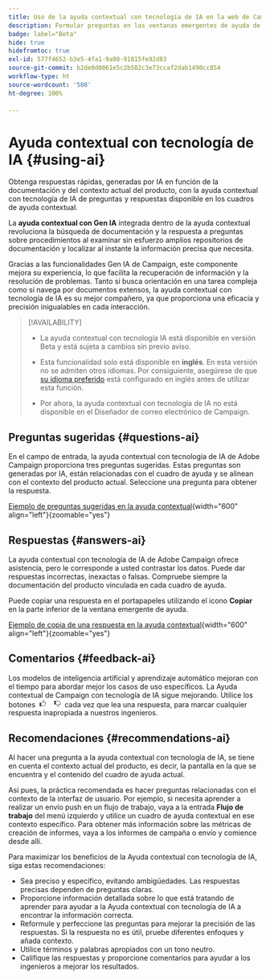 ```yaml
---
title: Uso de la ayuda contextual con tecnología de IA en la web de Campaign
description: Formular preguntas en las ventanas emergentes de ayuda de la web de Campaign
badge: label="Beta"
hide: true
hidefromtoc: true
exl-id: 577f4652-b3e5-4fa1-9a98-91815fe92d83
source-git-commit: b2de0d0061e5c2b582c3e73ccaf2dab1490cc854
workflow-type: ht
source-wordcount: '508'
ht-degree: 100%

---
```


# Ayuda contextual con tecnología de IA {#using-ai}

Obtenga respuestas rápidas, generadas por IA en función de la documentación y del contexto actual del producto, con la ayuda contextual con tecnología de IA de preguntas y respuestas disponible en los cuadros de ayuda contextual.

La **ayuda contextual con Gen IA** integrada dentro de la ayuda contextual revoluciona la búsqueda de documentación y la respuesta a preguntas sobre procedimientos al examinar sin esfuerzo amplios repositorios de documentación y localizar al instante la información precisa que necesita.

Gracias a las funcionalidades Gen IA de Campaign, este componente mejora su experiencia, lo que facilita la recuperación de información y la resolución de problemas. Tanto si busca orientación en una tarea compleja como si navega por documentos extensos, la ayuda contextual con tecnología de IA es su mejor compañero, ya que proporciona una eficacia y precisión inigualables en cada interacción.

<!--
[Animation showing AI-powered contextual help in action](assets/do-not-localize/CH+AI-BETA.gif)-->

>[!AVAILABILITY]
>
>* La ayuda contextual con tecnología IA está disponible en versión Beta y está sujeta a cambios sin previo aviso.
>
>* Esta funcionalidad solo está disponible en **inglés**. En esta versión no se admiten otros idiomas. Por consiguiente, asegúrese de que [su idioma preferido](connect-to-campaign.md#language-pref) está configurado en inglés antes de utilizar esta función.
>
>* Por ahora, la ayuda contextual con tecnología de IA no está disponible en el Diseñador de correo electrónico de Campaign.

<!--
## Consent {#consent-ai}

Campaign knowledge assistant embedded in the contextual help boxes uses AI. Your use of this capability constitutes consent that the information you provide in your session will be collected, used, disclosed, and retained by Adobe in accordance with the terms of Adobe's Customer Feedback Program. Please do not provide any personal information about yourself or other parties (including your name or contact information) in the knowledge assistant.

## Privacy {#privacy-ai}

Your data is encrypted and private following our standard data protection practices. Learn more about [Adobe Privacy Policies](https://www.adobe.com/privacy/policy.html){target="_blank"}.

The knowledge assistant AI capability does not use your data to train our models. We do not allow any partners or third parties to use your data for training their models or any other purpose.

For information specific to Adobe AI policies in Experience Cloud apps and solutions, refer to [this page](https://business.adobe.com/es/products/sensei/adobe-sensei.html){target="_blank"}.
-->

## Preguntas sugeridas {#questions-ai}

En el campo de entrada, la ayuda contextual con tecnología de IA de Adobe Campaign proporciona tres preguntas sugeridas. Estas preguntas son generadas por IA, están relacionadas con el cuadro de ayuda y se alinean con el contexto del producto actual. Seleccione una pregunta para obtener la respuesta.

[Ejemplo de preguntas sugeridas en la ayuda contextual](assets/do-not-localize/suggested-questions.png){width="600" align="left"}{zoomable="yes"}

## Respuestas {#answers-ai}

La ayuda contextual con tecnología de IA de Adobe Campaign ofrece asistencia, pero le corresponde a usted contrastar los datos. Puede dar respuestas incorrectas, inexactas o falsas. Compruebe siempre la documentación del producto vinculada en cada cuadro de ayuda.

Puede copiar una respuesta en el portapapeles utilizando el icono **Copiar** en la parte inferior de la ventana emergente de ayuda.

[Ejemplo de copia de una respuesta en la ayuda contextual](assets/do-not-localize/copy-answer.png){width="600" align="left"}{zoomable="yes"}

## Comentarios {#feedback-ai}

Los modelos de inteligencia artificial y aprendizaje automático mejoran con el tiempo para abordar mejor los casos de uso específicos. La Ayuda contextual de Campaign con tecnología de IA sigue mejorando. Utilice los botones <img src="assets/do-not-localize/thumb.png" width="10%"/> cada vez que lea una respuesta, para marcar cualquier respuesta inapropiada a nuestros ingenieros.

## Recomendaciones {#recommendations-ai}

Al hacer una pregunta a la ayuda contextual con tecnología de IA, se tiene en cuenta el contexto actual del producto, es decir, la pantalla en la que se encuentra y el contenido del cuadro de ayuda actual.

Así pues, la práctica recomendada es hacer preguntas relacionadas con el contexto de la interfaz de usuario. Por ejemplo, si necesita aprender a realizar un envío push en un flujo de trabajo, vaya a la entrada **Flujo de trabajo** del menú izquierdo y utilice un cuadro de ayuda contextual en ese contexto específico. Para obtener más información sobre las métricas de creación de informes, vaya a los informes de campaña o envío y comience desde allí.

Para maximizar los beneficios de la Ayuda contextual con tecnología de IA, siga estas recomendaciones:

* Sea preciso y específico, evitando ambigüedades. Las respuestas precisas dependen de preguntas claras.
* Proporcione información detallada sobre lo que está tratando de aprender para ayudar a la Ayuda contextual con tecnología de IA a encontrar la información correcta.
* Reformule y perfeccione las preguntas para mejorar la precisión de las respuestas. Si la respuesta no es útil, pruebe diferentes enfoques y añada contexto.
* Utilice términos y palabras apropiados con un tono neutro.
* Califique las respuestas y proporcione comentarios para ayudar a los ingenieros a mejorar los resultados.